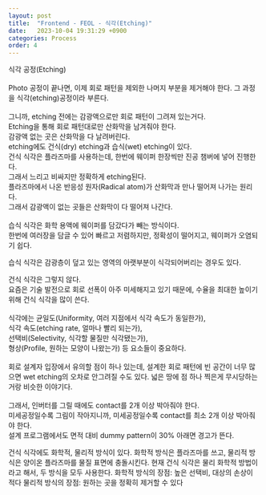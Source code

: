 ```yaml
---
layout: post
title:  "Frontend - FEOL - 식각(Etching)"
date:   2023-10-04 19:31:29 +0900
categories: Process
order: 4
---
```


식각 공정(Etching)<br>
<br>
Photo 공정이 끝나면, 이제 회로 패턴을 제외한 나머지 부분을 제거해야 한다. 그 과정을 식각(etching)공정이라 부른다.<br>
<br>
그니까, etching 전에는 감광액으로만 회로 패턴이 그려져 있는거다.<br>
Etching을 통해 회로 패턴대로만 산화막을 남겨줘야 한다.<br>
감광액 없는 곳은 산화막을 다 날려버린다.
<br>
etching에도 건식(dry) etching과 습식(wet) etching이 있다.<br>
건식 식각은 플라즈마를 사용하는데, 한번에 웨이퍼 한장씩만 진공 챔버에 넣어 진행한다.<br>
그래서 느리고 비싸지만 정확하게 etching된다.<br>
플라즈마에서 나온 반응성 원자(Radical atom)가 산화막과 만나 떨어져 나가는 원리다.<br>
그래서 감광액이 없는 곳들은 산화막이 다 떨어져 나간다.<br>
<br>
습식 식각은 화학 용액에 웨이퍼를 담갔다가 빼는 방식이다.<br>
한번에 여러장을 담글 수 있어 빠르고 저렴하지만, 정확성이 떨어지고, 웨이퍼가 오염되기 쉽다.<br>

습식 식각은 감광층이 덮고 있는 영역의 아랫부분이 식각되어버리는 경우도 있다.

건식 식각은 그렇지 않다.
<br>
요즘은 기술 발전으로 회로 선폭이 아주 미세해지고 있기 때문에, 수율을 최대한 높이기 위해 건식 식각을 많이 쓴다.<br>
<br>
식각에는 균일도(Uniformity, 여러 지점에서 식각 속도가 동일한가),<br>
식각 속도(etching rate, 얼마나 빨리 되는가),<br>
선택비(Selectivity, 식각할 물질만 식각됐는가),<br>
형상(Profile, 원하는 모양이 나왔는가) 등 요소들이 중요하다.<br>
<br>
회로 설계자 입장에서 유의할 점이 하나 있는데, 설계한 회로 패턴에 빈 공간이 너무 많으면 wet etching의 오차로 안그려질 수도 있다. 넓은 땅에 점 하나 찍은게 무시당하는거랑 비슷한 이야기다.<br>
<br>
그래서, 인버터를 그릴 때에도 contact를 2개 이상 박아줘야 한다.<br>
미세공정일수록 그림이 작아지니까, 미세공정일수록 contact를 최소 2개 이상 박아줘야 한다.<br>
설계 프로그램에서도 면적 대비 dummy pattern이 30% 아래면 경고가 뜬다.<br>

건식 식각에도 화학적, 물리적 방식이 있다.
화학적 방식은 플라즈마를 쓰고, 물리적 방식은 양이온 플라즈마를 물질 표면에 충돌시킨다.
현재 건식 식각은 물리 화학적 방법이라고 해서, 두 방식을 모두 사용한다.
화학적 방식의 장점: 높은 선택비, 대상의 손상이 적다
물리적 방식의 장점: 원하는 곳을 정확히 제거할 수 있다